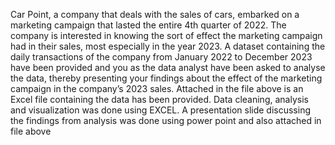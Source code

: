 Car Point, a company that deals with the sales of cars, embarked on a marketing campaign that lasted the entire 4th quarter of 2022. The company is interested in knowing the sort of effect the marketing campaign had in their sales, most especially in the year 2023.
A dataset containing the daily transactions of the company from January 2022 to December 2023 have been provided and you as the data analyst have been asked to analyse the data, thereby presenting your findings about the effect of the marketing campaign in the company’s 2023 sales.
Attached in the file above is an Excel file containing the data has been provided. 
Data cleaning, analysis and visualization was done using EXCEL.
A presentation slide discussing the findings from analysis was done using power point and also attached in file above
